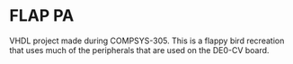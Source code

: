 # FLAP PA
VHDL project made during COMPSYS-305. This is a flappy bird recreation that uses much of the peripherals that are used on the DE0-CV board.
